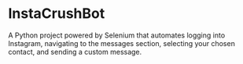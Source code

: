 # InstaCrushBot
A Python project powered by Selenium that automates logging into Instagram, navigating to the messages section, selecting your chosen contact, and sending a custom message.
